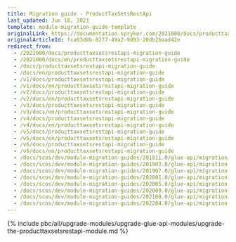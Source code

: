 ```yaml
---
title: Migration guide - ProductTaxSetsRestApi
last_updated: Jun 16, 2021
template: module-migration-guide-template
originalLink: https://documentation.spryker.com/2021080/docs/producttaxsetsrestapi-migration-guide
originalArticleId: fca03d8b-8277-49a2-9893-20db2baad42e
redirect_from:
  - /2021080/docs/producttaxsetsrestapi-migration-guide
  - /2021080/docs/en/producttaxsetsrestapi-migration-guide
  - /docs/producttaxsetsrestapi-migration-guide
  - /docs/en/producttaxsetsrestapi-migration-guide
  - /v1/docs/producttaxsetsrestapi-migration-guide
  - /v1/docs/en/producttaxsetsrestapi-migration-guide
  - /v2/docs/producttaxsetsrestapi-migration-guide
  - /v2/docs/en/producttaxsetsrestapi-migration-guide
  - /v3/docs/producttaxsetsrestapi-migration-guide
  - /v3/docs/en/producttaxsetsrestapi-migration-guide
  - /v4/docs/producttaxsetsrestapi-migration-guide
  - /v4/docs/en/producttaxsetsrestapi-migration-guide
  - /v5/docs/producttaxsetsrestapi-migration-guide
  - /v5/docs/en/producttaxsetsrestapi-migration-guide
  - /v6/docs/producttaxsetsrestapi-migration-guide
  - /v6/docs/en/producttaxsetsrestapi-migration-guide
  - /docs/scos/dev/module-migration-guides/201811.0/glue-api/migration-guide-producttaxsetsrestapi.html
  - /docs/scos/dev/module-migration-guides/201903.0/glue-api/migration-guide-producttaxsetsrestapi.html
  - /docs/scos/dev/module-migration-guides/201907.0/glue-api/migration-guide-producttaxsetsrestapi.html
  - /docs/scos/dev/module-migration-guides/202001.0/glue-api/migration-guide-producttaxsetsrestapi.html
  - /docs/scos/dev/module-migration-guides/202005.0/glue-api/migration-guide-producttaxsetsrestapi.html
  - /docs/scos/dev/module-migration-guides/202009.0/glue-api/migration-guide-producttaxsetsrestapi.html
  - /docs/scos/dev/module-migration-guides/202108.0/glue-api/migration-guide-producttaxsetsrestapi.html
  - /docs/scos/dev/module-migration-guides/202204.0/glue-api/migration-guide-producttaxsetsrestapi.html  
---
```


{% include pbc/all/upgrade-modules/upgrade-glue-api-modules/upgrade-the-producttaxsetsrestapi-module.md %} <!-- To edit, see /_includes/pbc/all/upgrade-modules/upgrade-glue-api-modules/upgrade-the-producttaxsetsrestapi-module.md -->
